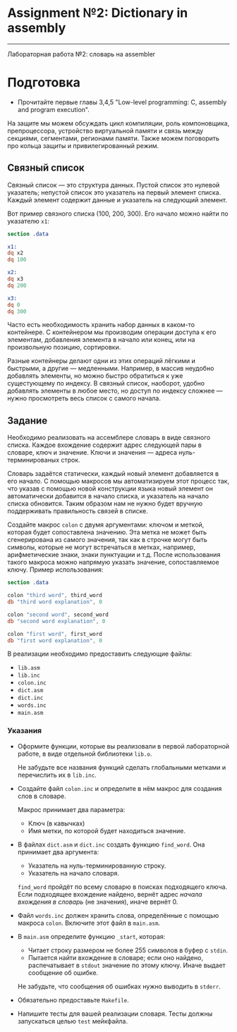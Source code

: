 # Assignment №2:  Dictionary in assembly
---
Лабораторная работа №2: словарь на assembler


# Подготовка

* Прочитайте первые главы 3,4,5 "Low-level programming: C, assembly and program execution". 

На защите мы можем обсуждать цикл компиляции, роль компоновщика, препроцессора, устройство виртуальной памяти и связь между секциями, сегментами, регионами памяти. Также можем поговорить про кольца защиты и привилегированный режим.


## Связный список

Связный список &mdash; это структура данных. Пустой список это нулевой указатель; непустой список это указатель на первый элемент списка.
Каждый элемент содержит данные и указатель на следующий элемент.


Вот пример связного списка (100, 200, 300). 
Его начало можно найти по указателю `x1`:

```nasm
section .data

x1: 
dq x2
dq 100

x2: 
dq x3
dq 200

x3: 
dq 0
dq 300
```
 
Часто есть необходимость хранить набор данных в каком-то контейнере. С контейнером мы производим операции доступа к его элементам, добавления элемента в начало или конец, или на произвольную позицию, сортировки.

Разные контейнеры делают одни из этих операций лёгкими и быстрыми, а другие &mdash; медленными.
Например, в массив неудобно добавлять элементы, но можно быстро обратиться к уже сущестующему по индексу.
В связный список, наоборот, удобно добавлять элементы в любое место, но доступ по индексу сложнее &mdash; нужно просмотреть весь список с самого начала.

## Задание

Необходимо реализовать на ассемблере словарь в виде связного списка.
Каждое вхождение содержит адрес следующей пары в словаре, ключ и значение. 
Ключи и значения &mdash; адреса нуль-терминированых строк.

Словарь задаётся статически, каждый новый элемент добавляется в его начало. 
С помощью макросов мы автоматизируем этот процесс так, что указав с помощью новой конструкции языка новый элемент он автоматически добавится в начало списка, и указатель на начало списка обновится. Таким образом нам не нужно будет вручную поддерживать правильность связей в списке. 

Создайте макрос `colon` с двумя аргументами: ключом и меткой, которая будет сопоставлена значению.
Эта метка не может быть сгенерирована из самого значения, так как в строчке могут быть символы, которые не могут встречаться в метках, например, арифметические знаки, знаки пунктуации и т.д. После использования такого макроса можно напрямую указать значение, сопоставляемое ключу. Пример использования:

```nasm
section .data

colon "third word", third_word
db "third word explanation", 0

colon "second word", second_word
db "second word explanation", 0 

colon "first word", first_word
db "first word explanation", 0 
```


В реализации необходимо предоставить следующие файлы:

- `lib.asm`
- `lib.inc`
- `colon.inc`
- `dict.asm`    
- `dict.inc`    
- `words.inc`
- `main.asm`

### Указания

- Оформите функции, которые вы реализовали в первой лабораторной работе, в виде отдельной библиотеки `lib.o`.

  Не забудьте все названия функций сделать глобальными метками и перечислить их в `lib.inc`.

- Создайте файл `colon.inc` и определите в нём макрос для создания слов в словаре. 

  Макрос принимает два параметра:
    - Ключ (в кавычках)
    - Имя метки, по которой будет находиться значение.

- В файлах `dict.asm` и `dict.inc` создать функцию `find_word`. Она принимает два аргумента:
  - Указатель на нуль-терминированную строку.
  - Указатель на начало словаря.

  `find_word` пройдёт по всему словарю в поисках подходящего ключа. Если подходящее вхождение найдено, вернёт адрес *начала вхождения в   словарь* (не значения), иначе вернёт 0. 

- Файл `words.inc` должен хранить слова, определённые с помощью макроса  `colon`. Включите этот файл в `main.asm`.
- В `main.asm` определите функцию `_start`, которая:
  
  - Читает строку размером не более 255 символов в буфер с `stdin`.
  - Пытается найти вхождение в словаре; если оно найдено, распечатывает в `stdout` значение по этому ключу. Иначе выдает сообщение об ошибке.

  Не забудьте, что сообщения об ошибках нужно выводить в `stderr`.

- Обязательно предоставьте `Makefile`.
- Напишите тесты для вашей реализации словаря. Тесты должны запускаться целью `test` мейкфайла.

